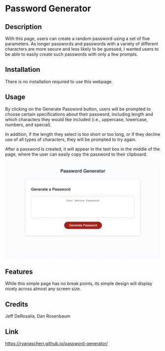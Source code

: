 # Password Generator

## Description

With this page, users can create a random password using a set of five parameters. As longer passwords and passwords with a variety of different characters are more secure and less likely to be guessed, I wanted users to be able to easily create such passwords with only a few prompts.

## Installation

There is no installation required to use this webpage.

## Usage

By clicking on the Generate Password button, users will be prompted to choose certain specifications about their password, including length and which characters they would like included (i.e., uppercase, lowercase, numbers, and special).

In addition, if the length they select is too short or too long, or if they decline use of all types of characters, they will be prompted to try again.

After a password is created, it will appear in the text box in the middle of the page, where the user can easily copy the password to their clipboard.

![Password Generator](assets/img/password-generator-pic.png)

## Features

While this simple page has no break points, its simple design will display nicely across almost any screen size.

## Credits

Jeff DeRosalia, Dan Rosenbaum

## Link

https://ryanascherr.github.io/password-generator/
